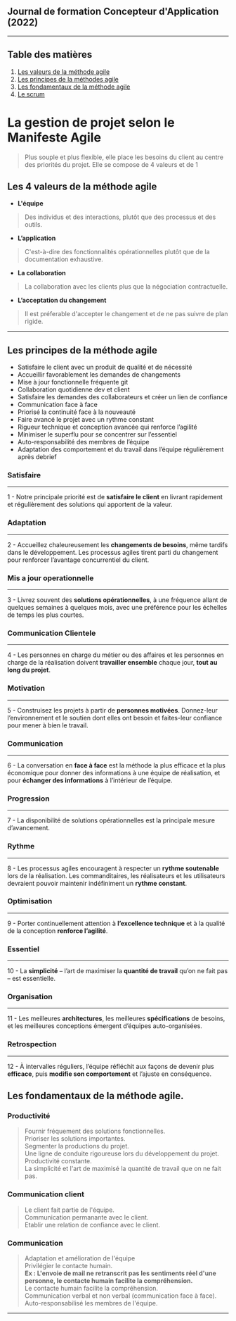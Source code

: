 ## Journal de formation Concepteur d'Application (2022)

---

## Table des matières

1. [Les valeurs de la méthode agile](#vma)
2. [Les principes de la méthodes agile](#pma)
3. [Les fondamentaux de la méthode agile](#fma)
4. [Le scrum](#scrum)

# La gestion de projet selon le Manifeste Agile

> Plus souple et plus flexible, elle place les besoins du client au centre des priorités du projet. Elle se compose de 4 valeurs et de 1

## Les 4 valeurs de la méthode agile <a name="vma"></a>


- **L'équipe**

>  Des individus et des interactions, plutôt que des processus et des outils.

- **L’application**

> C'est-à-dire des fonctionnalités opérationnelles plutôt que de la documentation exhaustive.

- **La collaboration**

> La collaboration avec les clients plus que la négociation contractuelle.

- **L’acceptation du changement**

> Il est préferable d'accepter le changement et de ne pas suivre de plan rigide.



---

## Les principes de la méthode agile <a name="pma"></a>

- Satisfaire le client avec un produit de qualité et de nécessité
- Accueillir favorablement les demandes de changements
- Mise à jour fonctionnelle fréquente git 
- Collaboration quotidienne dev et client
- Satisfaire les demandes des collaborateurs et créer un lien de confiance
- Communication face à face
- Priorisé la continuité face à la nouveauté
- Faire avancé le projet avec un rythme constant
- Rigueur technique et conception avancée qui renforce l’agilité
- Minimiser le superflu pour se concentrer sur l’essentiel
- Auto-responsabilité des membres de l’équipe
- Adaptation des comportement et du travail dans l’équipe régulièrement après debrief

### Satisfaire 
___
1 - Notre principale priorité est de **satisfaire le client** en livrant rapidement et régulièrement des solutions qui apportent de la valeur.
### Adaptation
___
2 - Accueillez chaleureusement les **changements de besoins**, même tardifs dans le développement. Les processus agiles tirent parti du changement pour renforcer l’avantage concurrentiel du client.
### Mis a jour operationnelle
___
3 - Livrez souvent des **solutions opérationnelles**, à une fréquence allant de quelques semaines à quelques mois, avec une préférence pour les échelles de temps les plus courtes.
### Communication Clientele
___
4 - Les personnes en charge du métier ou des affaires et les personnes en charge de la réalisation doivent **travailler ensemble** chaque jour, **tout au long du projet**.
### Motivation
___
5 - Construisez les projets à partir de **personnes motivées**. Donnez-leur l’environnement et le soutien dont elles ont besoin et faites-leur confiance pour mener à bien le travail.
### Communication
___
6 - La conversation en **face à face** est la méthode la plus efficace et la plus économique pour donner des informations à une équipe de réalisation, et pour **échanger des informations** à l’intérieur de l’équipe.
### Progression
___
7 - La disponibilité de solutions opérationnelles est la principale mesure d’avancement.

### Rythme
___
8 - Les processus agiles encouragent à respecter un **rythme soutenable** lors de la réalisation. Les commanditaires, les réalisateurs et les utilisateurs devraient pouvoir maintenir indéfiniment un **rythme constant**.

### Optimisation
___
9 - Porter continuellement attention à **l’excellence technique** et à la qualité de la conception **renforce l’agilité**.

### Essentiel
___
10 - La **simplicité** – l’art de maximiser la **quantité de travail** qu’on ne fait pas – est essentielle.

### Organisation
___
11 - Les meilleures **architectures**, les meilleures **spécifications** de besoins, et les meilleures conceptions émergent d’équipes auto-organisées.

### Retrospection
___
12 - À intervalles réguliers, l’équipe réfléchit aux façons de devenir plus **efficace**, puis **modifie son comportement** et l’ajuste en conséquence.



## Les fondamentaux de la méthode agile. <a name="fma"></a>


### Productivité

> Fournir fréquement des solutions fonctionnelles. <br />
> Prioriser les solutions importantes. <br />
> Segmenter la productions du projet. <br />
> Une ligne de conduite rigoureuse lors du développement du projet. <br />
> Productivité constante. <br />
> La simplicité et l'art de maximisé la quantité de travail que on ne fait pas. <br />

### Communication client

> Le client fait partie de l'équipe. <br />
> Communication permanante avec le client. <br />
> Etablir une relation de confiance avec le client. <br />

### Communication 

> Adaptation et amélioration de l'équipe <br />
> Privilégier le contacte humain. <br />
> **Ex : L'envoie de mail ne retranscrit pas les sentiments réel d'une personne, le contacte humain facilite la compréhension.** <br />
> Le contacte humain facilite la compréhension. <br />
> Communication verbal et non verbal (communication face à face). <br />
> Auto-responsabilisé les membres de l'équipe.
---




